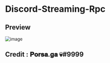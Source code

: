 # Discord-Streaming-Rpc

## Preview

![image](https://cdn.discordapp.com/attachments/901736837406683149/1019585933949026354/unknown.png)

## Credit : 𝐏𝐨𝐫𝐬𝐚.𝐠𝐚 💀#9999 